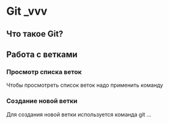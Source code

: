 # Git _vvv

## Что такое Git?

##  Работа с ветками
###  Просмотр списка веток
Чтобы  просмотреть список веток надо применить команду
###  Создание новой ветки
Для создания новой ветки  используется команда git  ...

